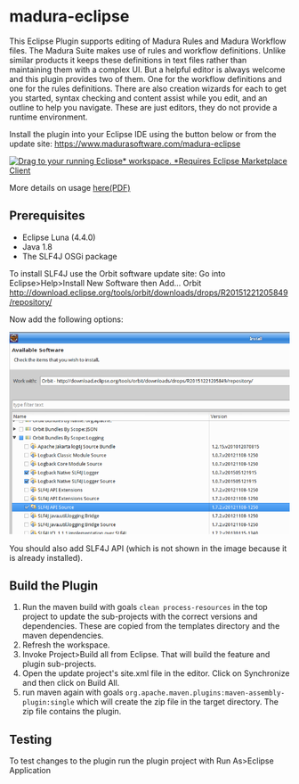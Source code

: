 madura-eclipse
==

This Eclipse Plugin supports editing of Madura Rules and Madura Workflow files.
The Madura Suite makes use of rules and workflow definitions. Unlike similar products it keeps these
definitions in text files rather than maintaining them with a complex UI. But a helpful editor is always welcome and this
plugin provides two of them. One for the workflow definitions and one for the rules definitions. There are also creation wizards
for each to get you started, syntax checking and content assist while you edit, and an outline to help you navigate.
These are just editors, they do not provide a runtime environment.

Install the plugin into your Eclipse IDE using the button below or from the update site: https://www.madurasoftware.com/madura-eclipse

[![Drag to your running Eclipse* workspace. *Requires Eclipse Marketplace Client](https://marketplace.eclipse.org/sites/all/themes/solstice/public/images/marketplace/btn-install.png)](http://marketplace.eclipse.org/marketplace-client-intro?mpc_install=4283998 "Drag to your running Eclipse* workspace. *Requires Eclipse Marketplace Client")

More details on usage [here(PDF)](https://madurasoftware.com/madura-eclipse.pdf)

Prerequisites
--
 
 * Eclipse Luna (4.4.0)
 * Java 1.8
 * The SLF4J OSGi package
 
To install SLF4J use the Orbit software update site:
Go into Eclipse>Help>Install New Software then Add...
Orbit
http://download.eclipse.org/tools/orbit/downloads/drops/R20151221205849/repository/

Now add the following options:

![Logging Options](InstallingLogging.png)

You should also add SLF4J API (which is not shown in the image because it is already installed).

Build the Plugin
--

 1. Run the maven build with goals `clean process-resources` in the top project to update the sub-projects with the correct versions and dependencies. These are copied from the templates directory and the maven dependencies.
 2. Refresh the workspace.
 3. Invoke Project>Build all from Eclipse. That will build the feature and plugin sub-projects.
 4. Open the update project's site.xml file in the editor. Click on Synchronize and then click on Build All.
 5. run maven again with goals `org.apache.maven.plugins:maven-assembly-plugin:single` which will create the zip file in the target directory. The zip file contains the plugin.

Testing
--

To test changes to the plugin run the plugin project with Run As>Eclipse Application

